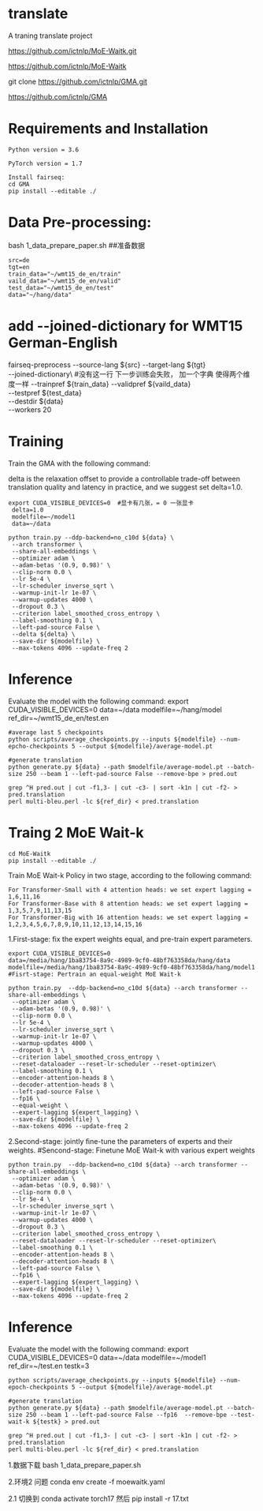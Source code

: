 # translate
A traning translate project

https://github.com/ictnlp/MoE-Waitk.git

https://github.com/ictnlp/MoE-Waitk

git clone https://github.com/ictnlp/GMA.git

https://github.com/ictnlp/GMA


# Requirements and Installation

    Python version = 3.6

    PyTorch version = 1.7

    Install fairseq:
    cd GMA
    pip install --editable ./
 
# Data Pre-processing:
 bash 1_data_prepare_paper.sh   ##准备数据
 
    src=de
    tgt=en
    train_data="~/wmt15_de_en/train"
    vaild_data="~/wmt15_de_en/valid"
    test_data="~/wmt15_de_en/test"
    data="~/hang/data"

# add --joined-dictionary for WMT15 German-English
fairseq-preprocess --source-lang ${src} --target-lang ${tgt} \
    --joined-dictionary\    #没有这一行 下一步训练会失败， 加一个字典 使得两个维度一样
    --trainpref ${train_data} --validpref ${vaild_data} \
    --testpref ${test_data}\
    --destdir ${data} \
    --workers 20
    
# Training
Train the GMA with the following command:

delta is the relaxation offset to provide a controllable trade-off between translation quality and latency in practice, and we suggest set delta=1.0.
    
    export CUDA_VISIBLE_DEVICES=0  #显卡有几张，= 0 一张显卡
     delta=1.0
     modelfile=~/model1
     data=~/data

    python train.py --ddp-backend=no_c10d ${data} \
     --arch transformer \
     --share-all-embeddings \
     --optimizer adam \
     --adam-betas '(0.9, 0.98)' \
     --clip-norm 0.0 \
     --lr 5e-4 \
     --lr-scheduler inverse_sqrt \
     --warmup-init-lr 1e-07 \
     --warmup-updates 4000 \
     --dropout 0.3 \
     --criterion label_smoothed_cross_entropy \
     --label-smoothing 0.1 \
     --left-pad-source False \
     --delta ${delta} \               
     --save-dir ${modelfile} \
     --max-tokens 4096 --update-freq 2
 
 # Inference
Evaluate the model with the following command:
    export CUDA_VISIBLE_DEVICES=0
    data=~/data
    modelfile=~/hang/model
    ref_dir=~/wmt15_de_en/test.en

    #average last 5 checkpoints
    python scripts/average_checkpoints.py --inputs ${modelfile} --num-epcho-checkpoints 5 --output ${modelfile}/average-model.pt

    #generate translation
    python generate.py ${data} --path $modelfile/average-model.pt --batch-size 250 --beam 1 --left-pad-source False --remove-bpe > pred.out

    grep ^H pred.out | cut -f1,3- | cut -c3- | sort -k1n | cut -f2- > pred.translation
    perl multi-bleu.perl -lc ${ref_dir} < pred.translation



# Traing 2 MoE Wait-k
    cd MoE-Waitk
    pip install --editable ./

Train MoE Wait-k Policy in two stage, according to the following command:

    For Transformer-Small with 4 attention heads: we set expert lagging = 1,6,11,16
    For Transformer-Base with 8 attention heads: we set expert lagging = 1,3,5,7,9,11,13,15
    For Transformer-Big with 16 attention heads: we set expert lagging = 1,2,3,4,5,6,7,8,9,10,11,12,13,14,15,16
1.First-stage: fix the expert weights equal, and pre-train expert parameters.    

    export CUDA_VISIBLE_DEVICES=0
    data=/media/hang/1ba83754-8a9c-4989-9cf0-48bf763358da/hang/data
    modelfile=/media/hang/1ba83754-8a9c-4989-9cf0-48bf763358da/hang/model1
    #Fisrt-stage: Pertrain an equal-weight MoE Wait-k

    python train.py  --ddp-backend=no_c10d ${data} --arch transformer --share-all-embeddings \
     --optimizer adam \
     --adam-betas '(0.9, 0.98)' \
     --clip-norm 0.0 \
     --lr 5e-4 \
     --lr-scheduler inverse_sqrt \
     --warmup-init-lr 1e-07 \
     --warmup-updates 4000 \
     --dropout 0.3 \
     --criterion label_smoothed_cross_entropy \
     --reset-dataloader --reset-lr-scheduler --reset-optimizer\
     --label-smoothing 0.1 \
     --encoder-attention-heads 8 \
     --decoder-attention-heads 8 \
     --left-pad-source False \
     --fp16 \
     --equal-weight \
     --expert-lagging ${expert_lagging} \
     --save-dir ${modelfile} \
     --max-tokens 4096 --update-freq 2
2.Second-stage: jointly ﬁne-tune the parameters of experts and their weights.
    #Sencond-stage: Finetune MoE Wait-k with various expert weights
    
    python train.py  --ddp-backend=no_c10d ${data} --arch transformer --share-all-embeddings \
     --optimizer adam \
     --adam-betas '(0.9, 0.98)' \
     --clip-norm 0.0 \
     --lr 5e-4 \
     --lr-scheduler inverse_sqrt \
     --warmup-init-lr 1e-07 \
     --warmup-updates 4000 \
     --dropout 0.3 \
     --criterion label_smoothed_cross_entropy \
     --reset-dataloader --reset-lr-scheduler --reset-optimizer\
     --label-smoothing 0.1 \
     --encoder-attention-heads 8 \
     --decoder-attention-heads 8 \
     --left-pad-source False \
     --fp16 \
     --expert-lagging ${expert_lagging} \
     --save-dir ${modelfile} \
     --max-tokens 4096 --update-freq 2
 
# Inference

Evaluate the model with the following command:
    export CUDA_VISIBLE_DEVICES=0
    data=~/data
    modelfile=~/model1
    ref_dir=~/test.en
    testk=3

    python scripts/average_checkpoints.py --inputs ${modelfile} --num-epoch-checkpoints 5 --output ${modelfile}/average-model.pt 

    #generate translation
    python generate.py ${data} --path $modelfile/average-model.pt --batch-size 250 --beam 1 --left-pad-source False --fp16  --remove-bpe --test-wait-k ${testk} > pred.out

    grep ^H pred.out | cut -f1,3- | cut -c3- | sort -k1n | cut -f2- > pred.translation
    perl multi-bleu.perl -lc ${ref_dir} < pred.translation


1.数据下载 bash 1_data_prepare_paper.sh

2.环境2 问题 conda env create -f moewaitk.yaml 

2.1  切换到  conda activate torch17 然后 pip install -r 17.txt


